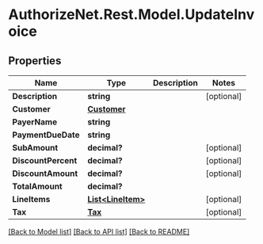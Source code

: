 # AuthorizeNet.Rest.Model.UpdateInvoice
## Properties

Name | Type | Description | Notes
------------ | ------------- | ------------- | -------------
**Description** | **string** |  | [optional] 
**Customer** | [**Customer**](Customer.md) |  | 
**PayerName** | **string** |  | 
**PaymentDueDate** | **string** |  | 
**SubAmount** | **decimal?** |  | [optional] 
**DiscountPercent** | **decimal?** |  | [optional] 
**DiscountAmount** | **decimal?** |  | [optional] 
**TotalAmount** | **decimal?** |  | 
**LineItems** | [**List&lt;LineItem&gt;**](LineItem.md) |  | [optional] 
**Tax** | [**Tax**](Tax.md) |  | [optional] 

[[Back to Model list]](../README.md#documentation-for-models) [[Back to API list]](../README.md#documentation-for-api-endpoints) [[Back to README]](../README.md)

